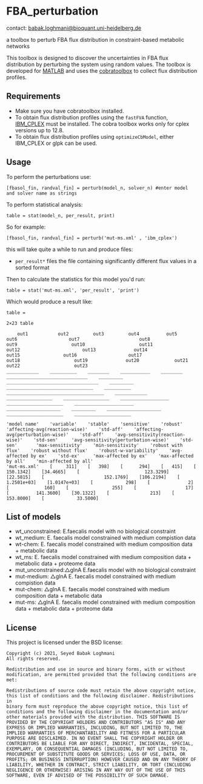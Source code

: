 # FBA_perturbation
contact: babak.loghmani@bioquant.uni-heidelberg.de

a toolbox to perturb FBA flux distribution in constraint-based metabolic networks

This toolbox is designed to discover the uncertainties in FBA flux distribution by perturbing the system using random values.
The toolbox is developed for [MATLAB](mathworks.com) and uses the [cobratoolbox](https://opencobra.github.io/cobratoolbox/stable/) to collect flux distribution profiles.

## Requirements

 * Make sure you have cobratoolbox installed.
 * To obtain flux distribution profiles using the `fastFVA` function, [IBM\_CPLEX](IBM.com) must be installed. The cobra toolbox works only for cplex versions up to 12.8. 
 * To obtain flux distribution profiles using `optimizeCbModel`, either IBM\_CPLEX or glpk can be used.

## Usage
To perform the perturbations use: 
 
 	[fbasol_fin, randval_fin] = perturb(model_n, solver_n) #enter model and solver name as strings
 
To perform statistical analysis:

	table = stat(model_n, per_result, print)

So for example: 

	[fbasol_fin, randval_fin] = perturb('mut-ms.xml' , 'ibm_cplex')

this will take quite a while to run and produce files:

* `per_result*` files the file containing significantly different flux values in a sorted format

Then to calculate the statistics for this model you'd run:

	table = stat('mut-ms.xml', 'per_result', 'print')

Which would produce a result like:

	table =

  	2×23 table

        out1           out2         out3         out4          out5                   out6                   out7                      out8                     out9                    out10                    out11                      out12                       out13              out14                out15                out16                   out17                    out18                    out19              out20             out21                    out22                    out23        
    ____________    __________    ________    ___________    ________    ______________________________    _________    __________________________________    _________    ________________________________    __________    ____________________________________    ____________    _________________    _________________    __________________    _____________________    ______________________    ____________________    _________    ____________________    _____________________    _____________________

    'model name'    'variable'    'stable'    'sensitive'    'robust'    'affecting-avg(reaction-wise)'    'std-aff'    'affecting-avg(perturbation-wise)'    'std-aff'    'avg-sensitivity(reaction-wise)'    'std-sen'     'avg-sensitivity(perturbation-wise)'    'std-sen'       'max-sensitivity'    'min-sensitivity'    'robust with flux'    'robust without flux'    'robust-w-variability'    'avg-affected by ex'    'std-ex'     'max-affected by ex'    'max-affected by all'    'min-affected by all'
    'mut-ms.xml'    [     311]    [   398]    [      294]    [   415]    [                    150.1342]    [34.4665]    [                        123.3299]    [22.5815]    [                      152.1769]    [106.2194]    [                        1.2501e+03]    [1.0147e+03]    [            298]    [              2]    [             160]    [                255]    [                  17]    [          141.3600]    [30.1322]    [               213]    [           153.8000]    [            33.5000]


## List of models

* wt_unconstrained: E.faecalis model with no biological constraint
* wt_medium: E. faecalis model constrained with medium compistion data
* wt-chem: E. faecalis model constrained with medium composition data + metabolic data
* wt_ms: E. faecalis model constrained with medium composition data + metabolic data + proteome data
* mut_unconstrained:△glnA E.faecalis model with no biological constraint
* mut-medium: △glnA E. faecalis model constrained with medium compistion data
* mut-chem: △glnA E. faecalis model constrained with medium composition data + metabolic data
* mut-ms: △glnA E. faecalis model constrained with medium composition data + metabolic data + proteome data

## License
This project is licensed under the BSD license: 

	Copyright (c) 2021, Seyed Babak Loghmani
	All rights reserved. 
	
	Redistribution and use in source and binary forms, with or without 
	modification, are permitted provided that the following conditions are 
	met: 
	
	Redistributions of source code must retain the above copyright notice, 
	this list of conditions and the following disclaimer. Redistributions in 
	binary form must reproduce the above copyright notice, this list of 
	conditions and the following disclaimer in the documentation and/or 
	other materials provided with the distribution. THIS SOFTWARE IS 
	PROVIDED BY THE COPYRIGHT HOLDERS AND CONTRIBUTORS "AS IS" AND ANY 
	EXPRESS OR IMPLIED WARRANTIES, INCLUDING, BUT NOT LIMITED TO, THE 
	IMPLIED WARRANTIES OF MERCHANTABILITY AND FITNESS FOR A PARTICULAR 
	PURPOSE ARE DISCLAIMED. IN NO EVENT SHALL THE COPYRIGHT HOLDER OR 
	CONTRIBUTORS BE LIABLE FOR ANY DIRECT, INDIRECT, INCIDENTAL, SPECIAL, 
	EXEMPLARY, OR CONSEQUENTIAL DAMAGES (INCLUDING, BUT NOT LIMITED TO, 
	PROCUREMENT OF SUBSTITUTE GOODS OR SERVICES; LOSS OF USE, DATA, OR 
	PROFITS; OR BUSINESS INTERRUPTION) HOWEVER CAUSED AND ON ANY THEORY OF 
	LIABILITY, WHETHER IN CONTRACT, STRICT LIABILITY, OR TORT (INCLUDING 
	NEGLIGENCE OR OTHERWISE) ARISING IN ANY WAY OUT OF THE USE OF THIS 
	SOFTWARE, EVEN IF ADVISED OF THE POSSIBILITY OF SUCH DAMAGE. 
	
